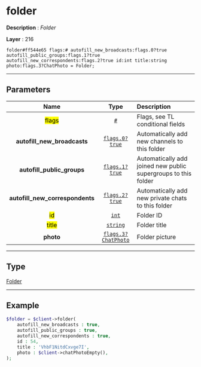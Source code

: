 # folder

**Description** : *Folder*

**Layer** : 216

```tl
folder#ff544e65 flags:# autofill_new_broadcasts:flags.0?true autofill_public_groups:flags.1?true autofill_new_correspondents:flags.2?true id:int title:string photo:flags.3?ChatPhoto = Folder;
```

---

## Parameters

| Name | Type | Description |
| :---: | :---: | :--- |
| <mark>flags</mark> | [`#`](type/#) | Flags, see TL conditional fields |
| **autofill_new_broadcasts** | [`flags.0?true`](type/true) | Automatically add new channels to this folder |
| **autofill_public_groups** | [`flags.1?true`](type/true) | Automatically add joined new public supergroups to this folder |
| **autofill_new_correspondents** | [`flags.2?true`](type/true) | Automatically add new private chats to this folder |
| <mark>id</mark> | [`int`](type/int) | Folder ID |
| <mark>title</mark> | [`string`](type/string) | Folder title |
| **photo** | [`flags.3?ChatPhoto`](type/ChatPhoto) | Folder picture |

---

## Type

[Folder](type/Folder)

---

## Example

```php
$folder = $client->folder(
	autofill_new_broadcasts : true,
	autofill_public_groups : true,
	autofill_new_correspondents : true,
	id : 54,
	title : 'VhbF1NitdCxvge7I',
	photo : $client->chatPhotoEmpty(),
);
```